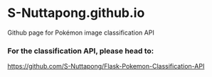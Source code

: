 # S-Nuttapong.github.io
Github page for Pokémon image classification API

### For the classification API, please head to: 
   https://github.com/S-Nuttapong/Flask-Pokemon-Classification-API

